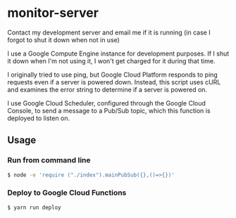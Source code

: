 # monitor-server
Contact my development server and email me if it is running (in case I forgot to shut it down when not in use)

I use a Google Compute Engine instance for development purposes. If I shut it down when I'm not using it, I won't get 
charged for it during that time. 

I originally tried to use ping, but Google Cloud Platform responds to ping requests even if a server is powered down. Instead, this script uses cURL and examines the error string to determine if a server is powered on.

I use Google Cloud Scheduler, configured through the Google Cloud Console, to send a message to a Pub/Sub topic, which this function is deployed to listen on.

## Usage

### Run from command line

``` bash
$ node -e 'require ("./index").mainPubSub({},()=>{})'
```

### Deploy to Google Cloud Functions
``` bash
$ yarn run deploy
```

